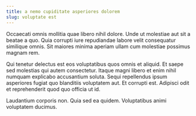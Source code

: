 ```yaml
---
title: a nemo cupiditate asperiores dolorem
slug: voluptate est
---
```


Occaecati omnis mollitia quae libero nihil dolore. Unde ut molestiae aut sit a beatae a quo. Quia corrupti iure repudiandae labore velit consequatur similique omnis. Sit maiores minima aperiam ullam cum molestiae possimus magnam rem.

Qui tenetur delectus est eos voluptatibus quos omnis et aliquid. Et saepe sed molestias qui autem consectetur. Itaque magni libero et enim nihil numquam explicabo accusantium soluta. Sequi repellendus ipsum asperiores fugiat quo blanditiis voluptatem aut. Et corrupti est. Adipisci odit et reprehenderit quod quo officia ut id.

Laudantium corporis non. Quia sed ea quidem. Voluptatibus animi voluptatem ducimus.
